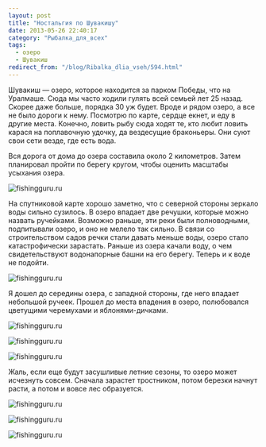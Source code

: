 ```yaml
---
layout: post
title: "Ностальгия по Шувакишу"
date: 2013-05-26 22:40:17
category: "Рыбалка_для_всех"
tags:
  - озеро
  - Шувакиш
redirect_from: "/blog/Ribalka_dlia_vseh/594.html"
---
```

Шувакиш — озеро, которое находится за парком Победы, что на Уралмаше.
Сюда мы часто ходили гулять всей семьей лет 25 назад. Скорее даже
больше, порядка 30 уж будет. Вроде и рядом озеро, а все не было дороги к
нему. Посмотрю по карте, сердце екнет, и еду в другие места. Конечно,
ловить рыбу сюда ходят те, кто любит ловить карася на поплавочную
удочку, да вездесущие браконьеры. Они суют свои сети везде, где есть
вода.

Вся дорога от дома до озера составила около 2 километров. Затем
планировал пройти по берегу кругом, чтобы оценить масштабы усыхания
озера.

![fishingguru.ru](http://fishingguru.ru/uploads/images/00/00/01/2013/05/26/77dbd5.jpg)

На спутниковой карте хорошо заметно, что с северной стороны зеркало воды
сильно сузилось. В озеро впадает две речушки, которые можно назвать
ручейками. Возможно раньше, эти реки были полноводными, подпитывали
озеро, и оно не мелело так сильно. В связи со строительством садов речки
стали давать меньше воды, озеро стало катастрофически зарастать. Раньше
из озера качали воду, о чем свидетельствуют водонапорные башни на его
берегу. Теперь и к воде не подойти.

![fishingguru.ru](http://fishingguru.ru/uploads/images/00/00/01/2013/05/26/da8f24.jpg)

Я дошел до середины озера, с западной стороны, где него впадает
небольшой ручеек. Прошел до места впадения в озеро, полюбовался
цветущими черемухами и яблонями-дичками.

![fishingguru.ru](http://fishingguru.ru/uploads/images/00/00/01/2013/05/26/236a2e.jpg)

![fishingguru.ru](http://fishingguru.ru/uploads/images/00/00/01/2013/05/26/dba17a.jpg)

![fishingguru.ru](http://fishingguru.ru/uploads/images/00/00/01/2013/05/26/9d5ed3.jpg)

Жаль, если еще будут засушливые летние сезоны, то озеро может исчезнуть
совсем. Сначала зарастет тростником, потом березки начнут расти, а потом
и вовсе лес образуется.

![fishingguru.ru](http://fishingguru.ru/uploads/images/00/00/01/2013/05/26/020a57.jpg)

![fishingguru.ru](http://fishingguru.ru/uploads/images/00/00/01/2013/05/26/58a5d4.jpg)

![fishingguru.ru](http://fishingguru.ru/uploads/images/00/00/01/2013/05/26/61c338.jpg)
